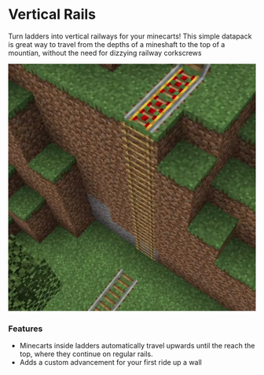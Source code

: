 # Vertical Rails<!--$headerTitle--><!--$pmc:delete-->

Turn ladders into vertical railways for your minecarts! This simple datapack is great way to travel from the depths of a mineshaft to the top of a mountian, without the need for dizzying railway corkscrews<!--$pmc:headerSize-->

![Note Block Interface Example](images/vertical_rails.webp)<!--$localAssetToURL--><!--$modrinth:replaceWithVideo--><!--$pmc:delete-->

### Features
- Minecarts inside ladders automatically travel upwards until the reach the top, where they continue on regular rails.
- Adds a custom advancement for your first ride up a wall
